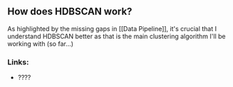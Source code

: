 ## How does HDBSCAN work?
As highlighted by the missing gaps in [[Data Pipeline]], it's crucial that I understand HDBSCAN better as that is the main clustering algorithm I'll be working with (so far...)

### Links: 
- ????
